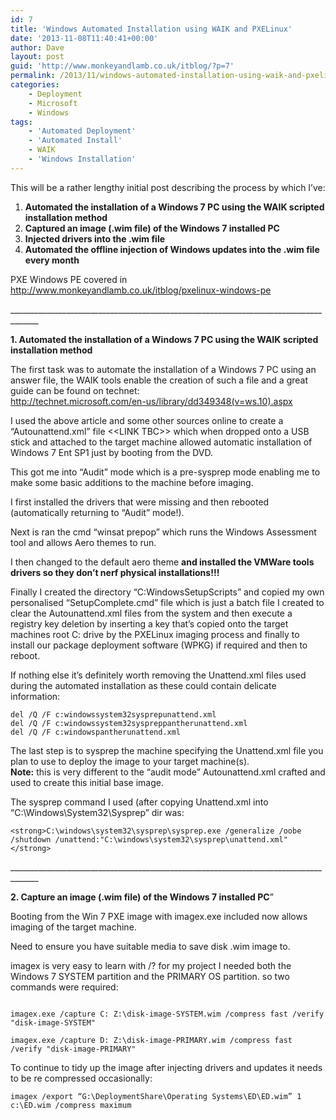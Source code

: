 ```yaml
---
id: 7
title: 'Windows Automated Installation using WAIK and PXELinux'
date: '2013-11-08T11:40:41+00:00'
author: Dave
layout: post
guid: 'http://www.monkeyandlamb.co.uk/itblog/?p=7'
permalink: /2013/11/windows-automated-installation-using-waik-and-pxelinux/
categories:
    - Deployment
    - Microsoft
    - Windows
tags:
    - 'Automated Deployment'
    - 'Automated Install'
    - WAIK
    - 'Windows Installation'
---
```


This will be a rather lengthy initial post describing the process by which I’ve:

1. **Automated the installation of a Windows 7 PC using the WAIK scripted installation method**
2. **Captured an image (.wim file) of the Windows 7 installed PC**
3. **Injected drivers into the .wim file**
4. **Automated the offline injection of Windows updates into the .wim file every month**

PXE Windows PE covered in <http://www.monkeyandlamb.co.uk/itblog/pxelinux-windows-pe>

\_\_\_\_\_\_\_\_\_\_\_\_\_\_\_\_\_\_\_\_\_\_\_\_\_\_\_\_\_\_\_\_\_\_\_\_\_\_\_\_\_\_\_\_\_\_\_\_\_\_\_\_\_\_\_\_\_\_\_\_\_\_\_\_\_\_\_\_\_\_\_\_\_\_\_\_\_\_\_\_\_\_\_\_\_

**1. Automated the installation of a Windows 7 PC using the WAIK scripted installation method**

The first task was to automate the installation of a Windows 7 PC using an answer file, the WAIK tools enable the creation of such a file and a great guide can be found on technet:  
[http://technet.microsoft.com/en-us/library/dd349348(v=ws.10).aspx ](http://technet.microsoft.com/en-us/library/dd349348(v=ws.10).aspx "http://technet.microsoft.com/en-us/library/dd349348(v=ws.10).aspx")

I used the above article and some other sources online to create a “Autounattend.xml” file &lt;&lt;LINK TBC&gt;&gt; which when dropped onto a USB stick and attached to the target machine allowed automatic installation of Windows 7 Ent SP1 just by booting from the DVD.

This got me into “Audit” mode which is a pre-sysprep mode enabling me to make some basic additions to the machine before imaging.

I first installed the drivers that were missing and then rebooted (automatically returning to “Audit” mode!).

Next is ran the cmd “winsat prepop” which runs the Windows Assessment tool and allows Aero themes to run.

I then changed to the default aero theme **and installed the VMWare tools drivers so they don’t nerf physical installations!!!**

Finally I created the directory “C:WindowsSetupScripts” and copied my own personalised “SetupComplete.cmd” file which is just a batch file I created to clear the Autounattend.xml files from the system and then execute a registry key deletion by inserting a key that’s copied onto the target machines root C: drive by the PXELinux imaging process and finally to install our package deployment software (WPKG) if required and then to reboot.

If nothing else it’s definitely worth removing the Unattend.xml files used during the automated installation as these could contain delicate information:

```
del /Q /F c:windowssystem32sysprepunattend.xml
del /Q /F c:windowssystem32syspreppantherunattend.xml
del /Q /F c:windowspantherunattend.xml
```

The last step is to sysprep the machine specifying the Unattend.xml file you plan to use to deploy the image to your target machine(s).  
**Note:** this is very different to the “audit mode” Autounattend.xml crafted and used to create this initial base image.

The sysprep command I used (after copying Unattend.xml into “C:\\Windows\\System32\\Sysprep” dir was:

```
<strong>C:\windows\system32\sysprep\sysprep.exe /generalize /oobe /shutdown /unattend:"C:\windows\system32\sysprep\unattend.xml"</strong>
```

\_\_\_\_\_\_\_\_\_\_\_\_\_\_\_\_\_\_\_\_\_\_\_\_\_\_\_\_\_\_\_\_\_\_\_\_\_\_\_\_\_\_\_\_\_\_\_\_\_\_\_\_\_\_\_\_\_\_\_\_\_\_\_\_\_\_\_\_\_\_\_\_\_\_\_\_\_\_\_\_\_\_\_\_\_

**2. Capture an image (.wim file) of the Windows 7 installed PC**”

Booting from the Win 7 PXE image with imagex.exe included now allows imaging of the target machine.

Need to ensure you have suitable media to save disk .wim image to.

imagex is very easy to learn with /? for my project I needed both the Windows 7 SYSTEM partition and the PRIMARY OS partition. so two commands were required:

```

imagex.exe /capture C: Z:\disk-image-SYSTEM.wim /compress fast /verify "disk-image-SYSTEM"

imagex.exe /capture D: Z:\disk-image-PRIMARY.wim /compress fast /verify "disk-image-PRIMARY"
```

To continue to tidy up the image after injecting drivers and updates it needs to be re compressed occasionally:

```
imagex /export “G:\DeploymentShare\Operating Systems\ED\ED.wim” 1 c:\ED.wim /compress maximum

```